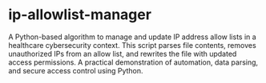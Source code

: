 # ip-allowlist-manager
A Python-based algorithm to manage and update IP address allow lists in a healthcare cybersecurity context. This script parses file contents, removes unauthorized IPs from an allow list, and rewrites the file with updated access permissions. A practical demonstration of automation, data parsing, and secure access control using Python.
